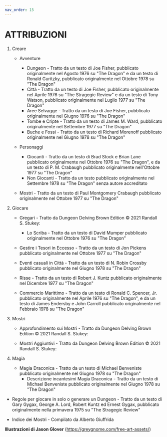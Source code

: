 ```yaml
---
nav_order: 15
---
```

# ATTRIBUZIONI

1. Creare
	- Avventure
		- Dungeon - Tratto da un testo di Joe Fisher, pubblicato originalmente nel Agosto 1976 su "The Dragon" e da un testo di Ronald Guritzky, pubblicato originalmente nel Ottobre 1978 su "The Dragon"
		- Città - Tratto da un testo di Joe Fisher, pubblicato originalmente nel Aprile 1976 su "The Stragegic Review" e da un testo di Tony Watson, pubblicato originalmente nel Luglio 1977 su "The Dragon"
		- Aree Selvagge - Tratto da un testo di Joe Fisher, pubblicato originalmente nel Giugno 1976 su "The Dragon"
		- Tombe e Cripte - Tratto da un testo di James M. Ward, pubblicato originalmente nel Settembre 1977 su "The Dragon"
		- Buche e Fossi - Tratto da un testo di Richard Morenoff pubblicato originalmente nel Giugno 1978 su "The Dragon"

	- Personaggi
		- Giocanti - Tratto da un testo di Brad Stock e Brian Lane pubblicato originalmente nel Ottobre 1976 su "The Dragon", e da un testo di P. M. Crabaugh pubblicato originalmente nell'Ottobre 1977 su "The Dragon"
		- Non Giocanti - Tratto da un testo pubblicato originalmente nel Settembre 1978 su "The Dragon" senza autore accreditato

	- Mostri - Tratto da un testo di Paul Montgomery Crabaugh pubblicato originalmente nel Ottobre 1977 su "The Dragon"

2. Giocare
	- Gregari - Tratto da Dungeon Delving Brown Edition © 2021 Randall S. Stukey:
		- Lo Scriba - Tratto da un testo di David Mumper pubblicato originalmente nel Ottobre 1976 su "The Dragon"

	- Gestire i Tesori in Eccesso - Tratto da un testo di Jon Pickens pubblicato originalmente nel Ottobre 1977 su "The Dragon"

	- Eventi casuali in Città - Tratto da un testo di N. Robin Crossby pubblicato originalmente nel Giugno 1978 su "The Dragon"

	- Risse - Tratto da un testo di Robert J. Kuntz pubblicato originalmente nel Dicembre 1977 su "The Dragon"

	- Commercio Marittimo - Tratto da un testo di Ronald C. Spencer, Jr. pubblicato originalmente nel Aprile 1976 su "The Dragon", e da un testo di James Endersby e John Carroll pubblicato originalmente nel Febbraio 1978 su "The Dragon"

3. Mostri
	- Approfondimento sui Mostri - Tratto da Dungeon Delving Brown Edition © 2021 Randall S. Stukey:

	- Mostri Aggiuntivi - Tratto da Dungeon Delving Brown Edition © 2021 Randall S. Stukey:

4. Magia
	- Magia Draconica - Tratto da un testo di Michael Benveniste pubblicato originalmente nel Giugno 1978 su "The Dragon"
		- Descrizione incantesimi Magia Draconica - Tratto da un testo di Michael Benveniste pubblicato originalmente nel Giugno 1978 su "The Dragon"

- Regole per giocare in solo o generare un Dungeon - Tratto da un testo di Gary Gygax, George A. Lord, Robert Kuntz ed Ernest Gygax, pubblicato originalmente nella primavera 1975 su "The Stragegic Review"

- Indice dei Mostri - Compilato da Alberto Giuffrida
	
**Illustrazioni di Jason Glover** (https://greygnome.com/free-art-assets/)